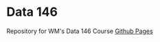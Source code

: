 # Data 146
Repository for WM's Data 146 Course
[Github Pages](https://jasonlin45.github.io/data146/)

